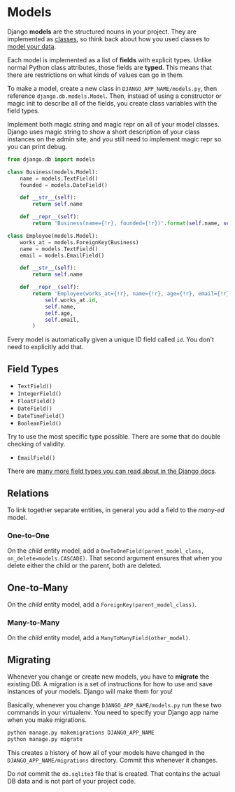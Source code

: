 # Models

Django **models** are the structured nouns in your project.
They are implemented as [classes](/notes/py-classes-basic.md), so think back about how you used classes to [model your data](/notes/py-classes-design.md).

Each model is implemented as a list of **fields** with explicit types.
Unlike normal Python class attributes, those fields are **typed**.
This means that there are restrictions on what kinds of values can go in them.

To make a model, create a new class in `DJANGO_APP_NAME/models.py`, then reference `django.db.models.Model`.
Then, instead of using a constructor or magic init to describe all of the fields, you create class variables with the field types.

Implement both magic string and magic repr on all of your model classes.
Django uses magic string to show a short description of your class instances on the admin site, and you still need to implement magic repr so you can print debug.

```py
from django.db import models

class Business(models.Model):
    name = models.TextField()
    founded = models.DateField()

    def __str__(self):
        return self.name

    def __repr__(self):
        return 'Business(name={!r}, founded={!r})'.format(self.name, self.founded)

class Employee(models.Model):
    works_at = models.ForeignKey(Business)
    name = models.TextField()
    email = models.EmailField()

    def __str__(self):
        return self.name

    def __repr__(self):
        return 'Employee(works_at={!r}, name={!r}, age={!r}, email={!r})'.format(
            self.works_at.id,
            self.name,
            self.age,
            self.email,
        )
```

Every model is automatically given a unique ID field called `id`.
You don't need to explicitly add that.

## Field Types

* `TextField()`
* `IntegerField()`
* `FloatField()`
* `DateField()`
* `DateTimeField()`
* `BooleanField()`

Try to use the most specific type possible.
There are some that do double checking of validity.

* `EmailField()`

There are [many more field types you can read about in the Django docs](https://docs.djangoproject.com/en/1.9/ref/models/fields/#field-types).

## Relations

To link together separate entities, in general you add a field to the _many-ed_ model.

### One-to-One

On the _child_ entity model, add a `OneToOneField(parent_model_class, on_delete=models.CASCADE)`.
That second argument ensures that when you delete either the child or the parent, both are deleted.

## One-to-Many

On the _child_ entity model, add a `ForeignKey(parent_model_class)`.

### Many-to-Many

On the _child_ entity model, add a `ManyToManyField(other_model)`.

## Migrating

Whenever you change or create new models, you have to **migrate** the existing DB.
A migration is a set of instructions for how to use and save instances of your models.
Django will make them for you!

Basically, whenever you change `DJANGO_APP_NAME/models.py` run these two commands in your virtualenv.
You need to specify your Django app name when you make migrations.

```bash
python manage.py makemigrations DJANGO_APP_NAME
python manage.py migrate
```

This creates a history of how all of your models have changed in the `DJANGO_APP_NAME/migrations` directory.
Commit this whenever it changes.

Do _not_ commit the `db.sqlite3` file that is created.
That contains the actual DB data and is not part of your project code.
